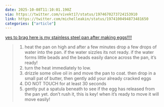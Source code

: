 ```yaml
---
date: 2025-10-08T11:10:01.190Z
via: https://twitter.com/vivekt17/status/1974670273724153910
link: https://twitter.com/michelleakin/status/1974100494873481650
categories: ["article"]
---
```

[yes to brag here is my stainless steel pan after making eggs!!!!](https://twitter.com/michelleakin/status/1974100494873481650)

> 1. heat the pan on high and after a few minutes drop a few drops of water into the pan. if the water sizzles its not ready. if the water forms little beads and the beads easily dance across the pan, it’s ready!
> 2. turn the heat immediately to low.
> 3. drizzle some olive oil in and move the pan to coat. then drop in a small pat of butter, then gently add your already cracked eggs
> 4. DO NOT TOUCH for at least 30 seconds
> 5. gently put a spatula beneath to see if the egg has released from the pan yet. don’t rush it, this is key! when it’s ready to move it will move easily!
